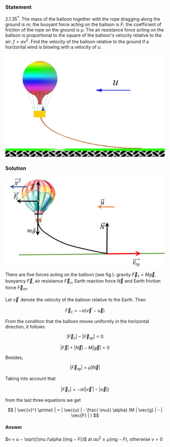 ###  Statement

$2.1.35^*.$ The mass of the balloon together with the rope dragging along the ground is $m$; the buoyant force acting on the balloon is $F$; the coefficient of friction of the rope on the ground is $\mu$. The air resistance force acting on the balloon is proportional to the square of the balloon's velocity relative to the air: $f = \alpha v^2$. Find the velocity of the balloon relative to the ground if a horizontal wind is blowing with a velocity of $u$.

![ For problem $2.1.35^*$ |624x400, 42%](../../img/2.1.35/statement.png)

### Solution

![ Forces acting on a balloon |667x374, 59%](../../img/2.1.35/sol.png)

There are five forces acting on the balloon (see fig.): gravity $\vec{F}_{т} = M \vec{g}$, buoyancy $\vec{F}$, air resistance $\vec{F}_{c}$, Earth reaction force $\vec{N}$ and Earth friction force $\vec{F}_{пт}$.

Let $\vec{v}^{ \prime}$ denote the velocity of the balloon relative to the Earth. Then

$$
\vec{F}_{c} = - \alpha ( \vec{v}^{ \prime} - \vec{u})
$$

From the condition that the balloon moves uniformly in the horizontal direction, it follows

$$
| \vec{F}_{c} | - | \vec{F}_{тр} | = 0
$$

$$
| \vec{F}| + | \vec{N}| - M | \vec{g} | = 0
$$

Besides,

$$
| \vec{F}_{тр} | = \mu | \vec{N} |
$$

Taking into account that

$$
| \vec{F}_{c}| = - \alpha ( | \vec{v}^{ \prime} | - | \vec{u} | )
$$

from the last three equations we get

$$
| \vec{v}^{ \prime} | = | \vec{u} | - \frac{ \mu}{ \alpha} (M | \vec{g} | - | \vec{F} | )
$$

#### Answer

$v = u − \sqrt{(\mu /\alpha )(mg − F)}$ at $\alpha u^2 \geq \mu (mg − F)$, otherwise $v = 0$